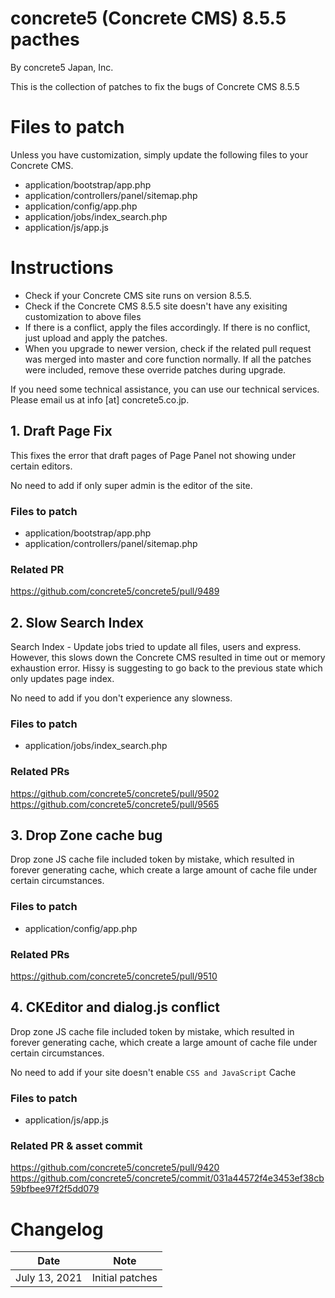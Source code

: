 # concrete5 (Concrete CMS) 8.5.5 pacthes
By concrete5 Japan, Inc.

This is the collection of patches to fix the bugs of Concrete CMS 8.5.5

# Files to patch

Unless you have customization, simply update the following files to your Concrete CMS.

- application/bootstrap/app.php
- application/controllers/panel/sitemap.php
- application/config/app.php
- application/jobs/index_search.php
- application/js/app.js

# Instructions

- Check if your Concrete CMS site runs on version 8.5.5.
- Check if the Concrete CMS 8.5.5 site doesn't have any exisiting customization to above files
- If there is a conflict, apply the files accordingly. If there is no conflict, just upload and apply the patches.
- When you upgrade to newer version, check if the related pull request was merged into master and core function normally. If all the patches were included, remove these override patches during upgrade.

If you need some technical assistance, you can use our technical services. Please email us at info [at] concrete5.co.jp.

## 1. Draft Page Fix

This fixes the error that draft pages of Page Panel not showing under certain editors.

No need to add if only super admin is the editor of the site.

### Files to patch

- application/bootstrap/app.php
- application/controllers/panel/sitemap.php

### Related PR

https://github.com/concrete5/concrete5/pull/9489

## 2. Slow Search Index

Search Index - Update jobs tried to update all files, users and express.
However, this slows down the Concrete CMS resulted in time out or memory exhaustion error.
Hissy is suggesting to go back to the previous state which only updates page index.

No need to add if you don't experience any slowness.

###  Files to patch

- application/jobs/index_search.php

### Related PRs

https://github.com/concrete5/concrete5/pull/9502
https://github.com/concrete5/concrete5/pull/9565

## 3. Drop Zone cache bug

Drop zone JS cache file included token by mistake, which resulted in forever generating cache, which create a large amount of cache file under certain circumstances.

###  Files to patch

- application/config/app.php

### Related PRs

https://github.com/concrete5/concrete5/pull/9510

## 4. CKEditor and dialog.js conflict

Drop zone JS cache file included token by mistake, which resulted in forever generating cache, which create a large amount of cache file under certain circumstances.

No need to add if your site doesn't enable `CSS and JavaScript` Cache

###  Files to patch

- application/js/app.js

### Related PR & asset commit

https://github.com/concrete5/concrete5/pull/9420
https://github.com/concrete5/concrete5/commit/031a44572f4e3453ef38cb59bfbee97f2f5dd079


# Changelog

Date | Note
-----|-------
July 13, 2021 | Initial patches
